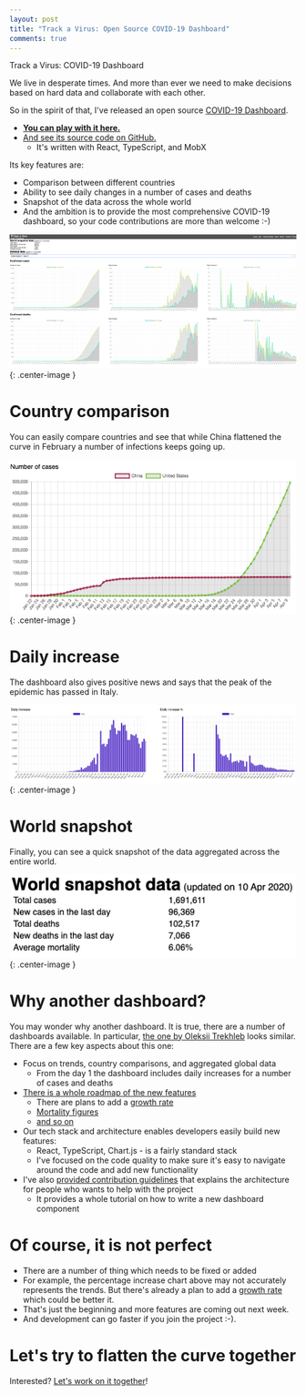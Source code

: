 ```yaml
---
layout: post
title: "Track a Virus: Open Source COVID-19 Dashboard"
comments: true
---
```


Track a Virus: COVID-19 Dashboard
<!-- more -->

We live in desperate times. And more than ever we need to make decisions based on hard data and collaborate with each other.

So in the spirit of that, I've released an open source [COVID-19 Dashboard](http://localhost:4000/post/trackavirus-open-source-covid-19-dashboard/). 

* **[You can play with it here.](https://www.trackavirus.app/)**
* [And see its source code on GitHub.](https://github.com/mikeborozdin/track-a-virus)
  * It's written with React, TypeScript, and MobX

Its key features are:

* Comparison between different countries
* Ability to see daily changes in a number of cases and deaths
* Snapshot of the data across the whole world
* And the ambition is to provide the most comprehensive COVID-19 dashboard, so your code contributions are more than welcome :-)

![screenshot](/images/trackavirus/screenshot.png){: .center-image }

# Country comparison 

You can easily compare countries and see that while China flattened the curve in February a number of infections keeps going up.

![number of cases screenshot](/images/trackavirus/daily-cases-country-comparison.png){: .center-image }

# Daily increase

The dashboard also gives positive news and says that the peak of the epidemic has passed in Italy.

![daily increase screenshot](/images/trackavirus/daily-increase-one-country.png){: .center-image }

# World snapshot

Finally, you can see a quick snapshot of the data aggregated across the entire world.

![daily increase screenshot](/images/trackavirus/world-snapshot.png){: .center-image }

# Why another dashboard?

You may wonder why another dashboard. It is true, there are a number of dashboards available. In particular, [the one by Oleksii Trekhleb](https://dev.to/trekhleb/i-ve-open-sourced-a-simple-coronavirus-covid-19-dashboard-react-chart-js-bootstraptable-4i49) looks similar. There are a few key aspects about this one:

* Focus on trends, country comparisons, and aggregated global data
  * From the day 1 the dashboard includes daily increases for a number of cases and deaths
* [There is a whole roadmap of the new features](https://github.com/mikeborozdin/track-a-virus/projects/1)
  * There are plans to add a [growth rate](https://github.com/mikeborozdin/track-a-virus/issues/19)
  * [Mortality figures](https://github.com/mikeborozdin/track-a-virus/issues/11)
  * [and so on]((https://github.com/mikeborozdin/track-a-virus/projects/1))
* Our tech stack and architecture enables developers easily build new features:
  * React, TypeScript, Chart.js - is a fairly standard stack
  * I've focused on the code quality to make sure it's easy to navigate around the code and add new functionality
* I've also [provided contribution guidelines](https://github.com/mikeborozdin/track-a-virus/blob/master/CONTRIBUTING.md) that explains the architecture for people who wants to help with the project
  * It provides a whole tutorial on how to write a new dashboard component

# Of course, it is not perfect

* There are a number of thing which needs to be fixed or added
* For example, the percentage increase chart above may not accurately represents the trends. But there's already a plan to add a [growth rate](https://github.com/mikeborozdin/track-a-virus/issues/19) which could be better it.
* That's just the beginning and more features are coming out next week. 
* And development can go faster if you join the project :-).

# Let's try to flatten the curve together

Interested? [Let's work on it together](https://github.com/mikeborozdin/track-a-virus)!
